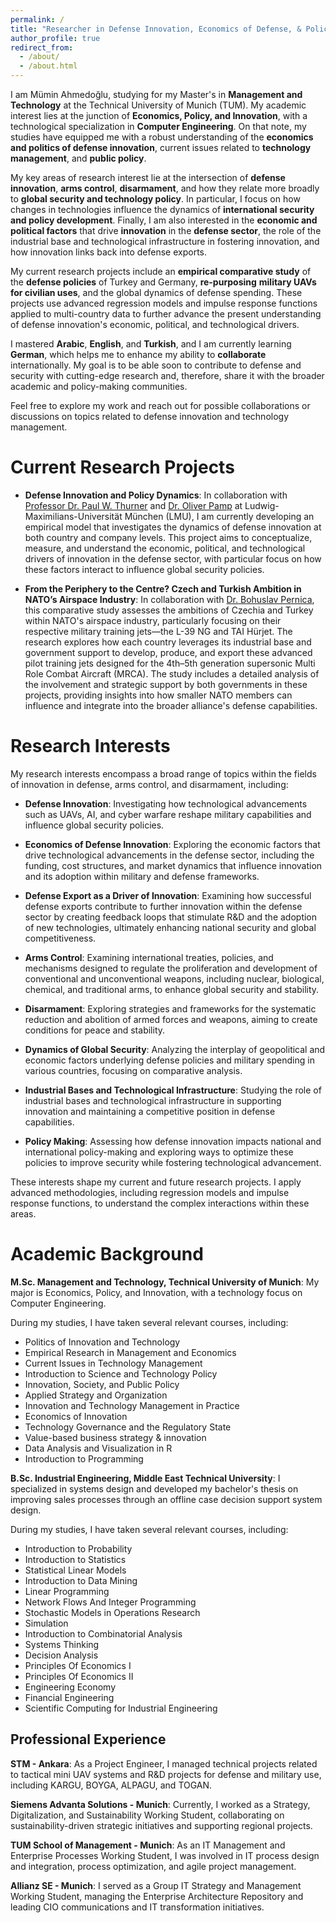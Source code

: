 ```yaml
---
permalink: /
title: "Researcher in Defense Innovation, Economics of Defense, & Policy"
author_profile: true
redirect_from: 
  - /about/
  - /about.html
---
```


I am Mümin Ahmedoğlu, studying for my Master's in **Management and Technology** at the Technical University of Munich (TUM). My academic interest lies at the junction of **Economics, Policy, and Innovation**, with a technological specialization in **Computer Engineering**. On that note, my studies have equipped me with a robust understanding of the **economics and politics of defense innovation**, current issues related to **technology management**, and **public policy**.

My key areas of research interest lie at the intersection of **defense innovation**, **arms control**, **disarmament**, and how they relate more broadly to **global security and technology policy**. In particular, I focus on how changes in technologies influence the dynamics of **international security and policy development**. Finally, I am also interested in the **economic and political factors** that drive **innovation** in the **defense sector**, the role of the industrial base and technological infrastructure in fostering innovation, and how innovation links back into defense exports.

My current research projects include an **empirical comparative study** of the **defense policies** of Turkey and Germany, **re-purposing** **military UAVs for civilian uses**, and the global dynamics of defense spending. These projects use advanced regression models and impulse response functions applied to multi-country data to further advance the present understanding of defense innovation's economic, political, and technological drivers.

I mastered **Arabic**, **English**, and **Turkish**, and I am currently learning **German**, which helps me to enhance my ability to **collaborate** internationally. My goal is to be able soon to contribute to defense and security with cutting-edge research and, therefore, share it with the broader academic and policy-making communities.

Feel free to explore my work and reach out for possible collaborations or discussions on topics related to defense innovation and technology management.

Current Research Projects
======
- **Defense Innovation and Policy Dynamics**: In collaboration with [Professor Dr. Paul W. Thurner](https://www.gsi.uni-muenchen.de/personen/professoren/thurner/index.html) and [Dr. Oliver Pamp](https://www.en.gsi.uni-muenchen.de/people/academic/oliver_pamp/index.html) at Ludwig-Maximilians-Universität München (LMU), I am currently developing an empirical model that investigates the dynamics of defense innovation at both country and company levels. This project aims to conceptualize, measure, and understand the economic, political, and technological drivers of innovation in the defense sector, with particular focus on how these factors interact to influence global security policies.

- **From the Periphery to the Centre? Czech and Turkish Ambition in NATO’s Airspace Industry**: In collaboration with [Dr. Bohuslav Pernica](https://www.muni.cz/en/people/161932-bohuslav-pernica), this comparative study assesses the ambitions of Czechia and Turkey within NATO's airspace industry, particularly focusing on their respective military training jets—the L-39 NG and TAI Hürjet. The research explores how each country leverages its industrial base and government support to develop, produce, and export these advanced pilot training jets designed for the 4th–5th generation supersonic Multi Role Combat Aircraft (MRCA). The study includes a detailed analysis of the involvement and strategic support by both governments in these projects, providing insights into how smaller NATO members can influence and integrate into the broader alliance's defense capabilities.

Research Interests
======
My research interests encompass a broad range of topics within the fields of innovation in defense, arms control, and disarmament, including:

- **Defense Innovation**: Investigating how technological advancements such as UAVs, AI, and cyber warfare reshape military capabilities and influence global security policies.
  
- **Economics of Defense Innovation**: Exploring the economic factors that drive technological advancements in the defense sector, including the funding, cost structures, and market dynamics that influence innovation and its adoption within military and defense frameworks.
  
- **Defense Export as a Driver of Innovation**: Examining how successful defense exports contribute to further innovation within the defense sector by creating feedback loops that stimulate R&D and the adoption of new technologies, ultimately enhancing national security and global competitiveness.
  
- **Arms Control**: Examining international treaties, policies, and mechanisms designed to regulate the proliferation and development of conventional and unconventional weapons, including nuclear, biological, chemical, and traditional arms, to enhance global security and stability.
  
- **Disarmament**: Exploring strategies and frameworks for the systematic reduction and abolition of armed forces and weapons, aiming to create conditions for peace and stability.
  
- **Dynamics of Global Security**: Analyzing the interplay of geopolitical and economic factors underlying defense policies and military spending in various countries, focusing on comparative analysis.
  
- **Industrial Bases and Technological Infrastructure**: Studying the role of industrial bases and technological infrastructure in supporting innovation and maintaining a competitive position in defense capabilities.
  
- **Policy Making**: Assessing how defense innovation impacts national and international policy-making and exploring ways to optimize these policies to improve security while fostering technological advancement.

These interests shape my current and future research projects. I apply advanced methodologies, including regression models and impulse response functions, to understand the complex interactions within these areas.

Academic Background
======
**M.Sc. Management and Technology, Technical University of Munich**: My major is Economics, Policy, and Innovation, with a technology focus on Computer Engineering. 

During my studies, I have taken several relevant courses, including:

- Politics of Innovation and Technology
- Empirical Research in Management and Economics
- Current Issues in Technology Management
- Introduction to Science and Technology Policy
- Innovation, Society, and Public Policy
- Applied Strategy and Organization
- Innovation and Technology Management in Practice
- Economics of Innovation
- Technology Governance and the Regulatory State
- Value-based business strategy & innovation
- Data Analysis and Visualization in R
- Introduction to Programming

**B.Sc. Industrial Engineering, Middle East Technical University**: I specialized in systems design and developed my bachelor's thesis on improving sales processes through an offline case decision support system design.

During my studies, I have taken several relevant courses, including:

- Introduction to Probability
- Introduction to Statistics
- Statistical Linear Models
- Introduction to Data Mining
- Linear Programming
- Network Flows And Integer Programming
- Stochastic Models in Operations Research
- Simulation
- Introduction to Combinatorial Analysis
- Systems Thinking
- Decision Analysis
- Principles Of Economics I
- Principles Of Economics II
- Engineering Economy
- Financial Engineering
- Scientific Computing for Industrial Engineering

Professional Experience
------
**STM - Ankara**: As a Project Engineer, I managed technical projects related to tactical mini UAV systems and R&D projects for defense and military use, including KARGU, BOYGA, ALPAGU, and TOGAN.

**Siemens Advanta Solutions - Munich**: Currently, I worked as a Strategy, Digitalization, and Sustainability Working Student, collaborating on sustainability-driven strategic initiatives and supporting regional projects.

**TUM School of Management - Munich**: As an IT Management and Enterprise Processes Working Student, I was involved in IT process design and integration, process optimization, and agile project management.

**Allianz SE - Munich**: I served as a Group IT Strategy and Management Working Student, managing the Enterprise Architecture Repository and leading CIO communications and IT transformation initiatives.
